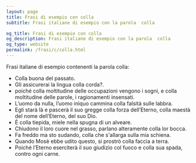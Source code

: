 ```yaml
---
layout: page
title: Frasi di esempio con colla 
subtitle: Frasi italiane di esempio con la parola  colla

og_title: Frasi di esempio con colla 
og_description: Frasi italiane di esempio con la parola  colla
og_type: website
permalink: /frasi/c/colla.html
---
```


Frasi italiane di esempio contenenti la parola colla:


- Colla buona del passato.
- Gli assicurerai la lingua colla corda?.
- poiché colla moltitudine delle occupazioni vengono i sogni, e colla moltitudine delle parole, i ragionamenti insensati.
- L’uomo da nulla, l’uomo iniquo cammina colla falsità sulle labbra.
- Egli starà là e pascerà il suo gregge colla forza dell’Eterno, colla maestà del nome dell’Eterno, del suo Dio.
- È colla tiepida, miele nella spugna di un alveare.
- Chiudono il loro cuore nel grasso, parlano alteramente colla lor bocca.
- Fa freddo ma sto sudando, colla che s'allarga sulla mia schiena.
- Quando Mosè ebbe udito questo, si prostrò colla faccia a terra.
- Poiché l’Eterno eserciterà il suo giudizio col fuoco e colla sua spada, contro ogni carne.
